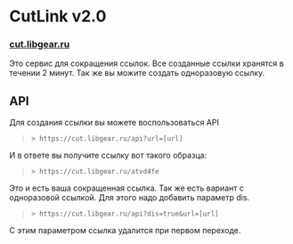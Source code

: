 # CutLink v2.0

### [cut.libgear.ru](https://cut.libgear.ru/)
Это cервис для сокращения ссылок. Все созданные ссылки хранятся в течении 2 минут. Так же вы можите создать одноразовую ссылку.

## API

Для создания ссылки вы можете воспользоваться API

>`> https://cut.libgear.ru/api?url=[url]`

И в ответе вы получите ссылку вот такого образца:

>`> https://cut.libgear.ru/atvd4fe`

Это и есть ваша сокращенная ссылка.
Так же есть вариант с одноразовой ссылкой. Для этого надо добавить параметр dis.

>`> https://cut.libgear.ru/api?dis=true&url=[url]`

С этим параметром ссылка удалится при первом переходе.

